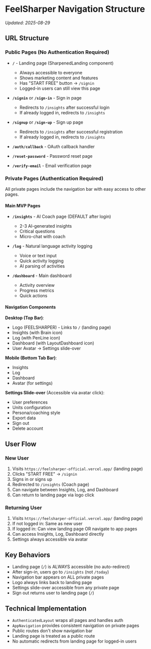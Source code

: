 # FeelSharper Navigation Structure
*Updated: 2025-08-29*

## URL Structure

### Public Pages (No Authentication Required)
- **`/`** - Landing page (SharpenedLanding component)
  - Always accessible to everyone
  - Shows marketing content and features
  - Has "START FREE" button → `/signin`
  - Logged-in users can still view this page

- **`/signin`** or **`/sign-in`** - Sign in page
  - Redirects to `/insights` after successful login
  - If already logged in, redirects to `/insights`

- **`/signup`** or **`/sign-up`** - Sign up page
  - Redirects to `/insights` after successful registration
  - If already logged in, redirects to `/insights`

- **`/auth/callback`** - OAuth callback handler
- **`/reset-password`** - Password reset page
- **`/verify-email`** - Email verification page

### Private Pages (Authentication Required)
All private pages include the navigation bar with easy access to other pages.

#### Main MVP Pages
- **`/insights`** - AI Coach page (DEFAULT after login)
  - 2-3 AI-generated insights
  - Critical questions
  - Micro-chat with coach
  
- **`/log`** - Natural language activity logging
  - Voice or text input
  - Quick activity logging
  - AI parsing of activities

- **`/dashboard`** - Main dashboard
  - Activity overview
  - Progress metrics
  - Quick actions

#### Navigation Components

**Desktop (Top Bar)**:
- Logo (FEELSHARPER) - Links to `/` (landing page)
- Insights (with Brain icon)
- Log (with PenLine icon)
- Dashboard (with LayoutDashboard icon)
- User Avatar → Settings slide-over

**Mobile (Bottom Tab Bar)**:
- Insights
- Log
- Dashboard
- Avatar (for settings)

**Settings Slide-over** (Accessible via avatar click):
- User preferences
- Units configuration
- Persona/coaching style
- Export data
- Sign out
- Delete account

## User Flow

### New User
1. Visits `https://feelsharper-official.vercel.app/` (landing page)
2. Clicks "START FREE" → `/signin`
3. Signs in or signs up
4. Redirected to `/insights` (Coach page)
5. Can navigate between Insights, Log, and Dashboard
6. Can return to landing page via logo click

### Returning User
1. Visits `https://feelsharper-official.vercel.app/` (landing page)
2. If not logged in: Same as new user
3. If logged in: Can view landing page OR navigate to app pages
4. Can access Insights, Log, Dashboard directly
5. Settings always accessible via avatar

## Key Behaviors
- Landing page (`/`) is ALWAYS accessible (no auto-redirect)
- After sign-in, users go to `/insights` (not `/today`)
- Navigation bar appears on ALL private pages
- Logo always links back to landing page
- Settings slide-over accessible from any private page
- Sign out returns user to landing page (`/`)

## Technical Implementation
- `AuthenticatedLayout` wraps all pages and handles auth
- `AppNavigation` provides consistent navigation on private pages
- Public routes don't show navigation bar
- Landing page is treated as a public route
- No automatic redirects from landing page for logged-in users